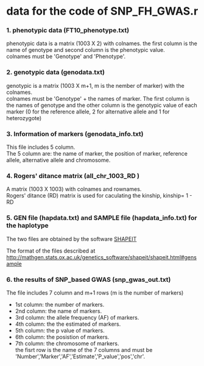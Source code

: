 # data for the code of SNP_FH_GWAS.r

### 1. phenotypic data (FT10_phenotype.txt)

phenotypic data is a matrix (1003 X 2) with colnames. 
the first column is the name of genotype and second column is the phenotypic value.   
colnames must be 'Genotype' and 'Phenotype'.


### 2. genotypic data (genodata.txt)

genotypic is a matrix (1003 X m+1, m is the nember of marker) with the colnames.   
colnames must be 'Genotype' + the names of marker. The first column is the names of genotype and the other column is the genotypic value of each marker (0 for the reference allele, 2 for alternative allele and 1 for heterozygote)


### 3. Information of markers (genodata_info.txt)

This file includes 5 column.   
The 5 column are: the name of marker, the position of marker, reference allele, alternative allele and chromosome.


### 4. Rogers' ditance matrix (all_chr_1003_RD )

A matrix (1003  X 1003) with colnames and rownames.   
Rogers' ditance (RD) matrix is used for caculating the kinship, kinship= 1 - RD



### 5. GEN file (hapdata.txt) and SAMPLE file (hapdata_info.txt) for the haplotype

The two files are obtained by the software [SHAPEIT](https://mathgen.stats.ox.ac.uk/genetics_software/shapeit/shapeit.html)

The format of the files described at http://mathgen.stats.ox.ac.uk/genetics_software/shapeit/shapeit.html#gensample



### 6. the results of SNP_based GWAS (snp_gwas_out.txt)
The file includes 7 column and m+1 rows (m is the number of markers)

* 1st column: the number of markers.    
* 2nd column: the name of markers.   
* 3rd column: the allele frequency (AF) of markers.   
* 4th column: the the estimated of markers.  
* 5th column:  the p value of markers.  
* 6th column: the posistion of markers.   
* 7th column: the chromosome of markers.   
the fisrt row is the name of the 7 columns and must be 'Number','Marker','AF','Estimate','P_value','pos','chr'.


